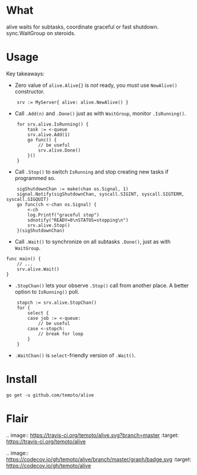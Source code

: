 What
====

alive waits for subtasks, coordinate graceful or fast shutdown. sync.WaitGroup on steroids.

Usage
=====

Key takeaways:

* Zero value of `alive.Alive{}` is *not* ready, you *must* use `NewAlive()` constructor.
```
    srv := MyServer{ alive: alive.NewAlive() }
```
* Call `.Add(n)` and `.Done()` just as with `WaitGroup`, monitor `.IsRunning()`.
```
    for srv.alive.IsRunning() {
        task := <-queue
        srv.alive.Add(1)
        go func() {
            // be useful
            srv.alive.Done()
        }()
    }
```
* Call `.Stop()` to switch `IsRunning` and stop creating new tasks if programmed so.
```
    sigShutdownChan := make(chan os.Signal, 1)
    signal.Notify(sigShutdownChan, syscall.SIGINT, syscall.SIGTERM, syscall.SIGQUIT)
    go func(ch <-chan os.Signal) {
        <-ch
        log.Printf("graceful stop")
        sdnotify("READY=0\nSTATUS=stopping\n")
        srv.alive.Stop()
    }(sigShutdownChan)
```
* Call `.Wait()` to synchronize on all subtasks `.Done()`, just as with `WaitGroup`.
```
func main() {
    // ...
    srv.alive.Wait()
}
```
* `.StopChan()` lets your observe `.Stop()` call from another place. A better option to `IsRunning()` poll.
```
    stopch := srv.alive.StopChan()
    for {
        select {
        case job := <-queue:
            // be useful
        case <-stopch:
            // break for loop
        }
    }
```
* `.WaitChan()` is `select`-friendly version of `.Wait()`.

Install
=======

`go get -u github.com/temoto/alive`

Flair
=====

.. image:: https://travis-ci.org/temoto/alive.svg?branch=master
    :target: https://travis-ci.org/temoto/alive

.. image:: https://codecov.io/gh/temoto/alive/branch/master/graph/badge.svg
    :target: https://codecov.io/gh/temoto/alive
